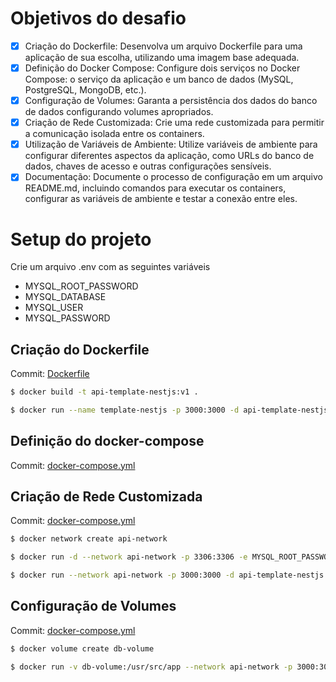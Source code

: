 # Objetivos do desafio
- [X] Criação do Dockerfile: Desenvolva um arquivo Dockerfile para uma aplicação de sua escolha, utilizando uma imagem base adequada.
- [X] Definição do Docker Compose: Configure dois serviços no Docker Compose: o serviço da aplicação e um banco de dados (MySQL, PostgreSQL, MongoDB, etc.).
- [X] Configuração de Volumes: Garanta a persistência dos dados do banco de dados configurando volumes apropriados.
- [X] Criação de Rede Customizada: Crie uma rede customizada para permitir a comunicação isolada entre os containers.
- [X] Utilização de Variáveis de Ambiente: Utilize variáveis de ambiente para configurar diferentes aspectos da aplicação, como URLs do banco de dados, chaves de acesso e outras configurações sensíveis.
- [X] Documentação: Documente o processo de configuração em um arquivo README.md, incluindo comandos para executar os containers, configurar as variáveis de ambiente e testar a conexão entre eles.
 
 # Setup do projeto
 Crie um arquivo .env com as seguintes variáveis
  - MYSQL_ROOT_PASSWORD
  - MYSQL_DATABASE
  - MYSQL_USER
  - MYSQL_PASSWORD

## Criação do Dockerfile
Commit: [Dockerfile](https://github.com/GusMartins499/rocketseat-multiple-containers/commit/b70155ab3a09fb1a5e4739a786fd51f834049d02)

```bash
$ docker build -t api-template-nestjs:v1 .
```
```bash
$ docker run --name template-nestjs -p 3000:3000 -d api-template-nestjs:v1
```

## Definição do docker-compose
Commit: [docker-compose.yml](https://github.com/GusMartins499/rocketseat-multiple-containers/commit/59de2dfa7946f5f4835587bcf88fcfef5079e88b)

## Criação de Rede Customizada
Commit: [docker-compose.yml](https://github.com/GusMartins499/rocketseat-multiple-containers/commit/bae8e622d7940ba51274b57f87f3a6e4e3501dcc)

```bash
$ docker network create api-network
```

```bash
$ docker run -d --network api-network -p 3306:3306 -e MYSQL_ROOT_PASSWORD= -e MYSQL_DATABASE= -e MYSQL_USER= -e MYSQL_PASSWORD= --name mysql mysql:8
```

```bash
$ docker run --network api-network -p 3000:3000 -d api-template-nestjs:v2
```

## Configuração de Volumes
Commit: [docker-compose.yml](https://github.com/GusMartins499/rocketseat-multiple-containers/commit/2e2c98d7b0ca3ae750c8479d0416ef9b6468a655)

```bash
$ docker volume create db-volume
```

```bash
$ docker run -v db-volume:/usr/src/app --network api-network -p 3000:3000 -d api-template-nestjs:v6
```